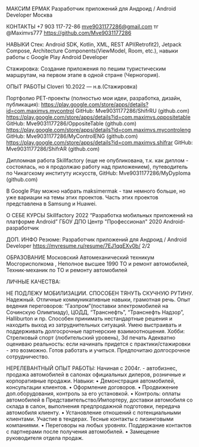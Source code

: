 МАКСИМ ЕРМАК 
Разработчик приложений для Андроид / Android
Developer
Москва

КОНТАКТЫ
+7 903 117-72-86  mve9031177286@gmail.com
тг @Maximvs777  https://github.com/Mve9031177286

НАВЫКИ
Стек: Android SDK, Kotlin, XML, REST
API(Retrofit2), Jetpack Compose, Architecture
Components(ViewModel, Room, etc.), навыки
работы с Google Play
Android Developer

Стажировка:
Создание приложения по пешим туристическим маршрутам, на первом этапе в одной стране (Черногория).

ОПЫТ РАБОТЫ
Cloveri 10.2022 — н.в.(Стажировка)

Портфолио
РЕТ-проекты (полностью мои идеи, разработка, дизайн, публикация):
https://play.google.com/store/apps/details?id=com.maximvs.mycontrol
GitHub: Mve9031177286/ShifrRU (github.com)
https://play.google.com/store/apps/details?id=com.maximvs.oppositetable
GitHub: Mve9031177286/OppositeTable (github.com)
https://play.google.com/store/apps/details?id=com.maximvs.mycontroleng
GitHub: Mve9031177286/MyControlENG (github.com)
https://play.google.com/store/apps/details?id=com.maximvs.shifrar
GitHub: Mve9031177286/ShifrAR (github.com)

Дипломная работа Skillfactory (еще не опубликована, т.к. как диплом - состоялась,
но я продолжаю работу над приложением), путеводитель по Чикагскому институту искусств, GitHub:
Mve9031177286/MyDyploma (github.com)

В Google Play можно набрать maksimermak - там немного больше, но уже вариации на темы этих
проектов.
Часть этих проектов представлена в Samsung и Huawei.  

О СЕБЕ
КУРСЫ
Skillfactory 2022
“Разработка мобильных приложений на платформе Android”
ГБОУ ДПО Центр "Профессионал" 2020
Android-разработчик

ДОП. ИНФО
Резюме: Разработчик приложений для Андроид / Android Developer
https://myresume.ru/resume/7EJ1qqEXv0b/ 2/2

ОБРАЗОВАНИЕ
Московский Автомеханический техникум Мосгорисполкома , Неполное высшее 1990
ТО и ремонт автомобилей, Техник-механик по ТО и ремонту автомобилей

ЛИЧНЫЕ КАЧЕСТВА:

НЕ ПОДЛЕЖУ МОБИЛИЗАЦИИ.
СПОСОБЕН ТЯНУТЬ СКУЧНУЮ РУТИНУ.
Надежный.
Отличные коммуникативные навыки, грамотная речь.
Опыт ведения переговоров: “Газпром”(поставки электромобилей на Сочинскую Олимпиаду), ЦОДД,
“Транснефть”, “Транснефть Надзор”, Halliburton и пр.
Способен принимать нестандартные решения и находить выход из затруднительных ситуаций.
Умею выстраивать и поддерживать долгосрочные партнерские взаимоотношения.
Хобби: Стрелковый спорт (любительский уровень), 3d печать
Адекватно оцениваю реальность: если начинать придется с практики/стажировки - это возможно. 
Готов работать и учиться. Предпочитаю долгосрочное сотрудничество.

НЕРЕЛЕВАНТНЫЙ ОПЫТ РАБОТЫ: 
Начиная с 2004г. - автобизнес, продажа автомобилей в салонах официальных дилеров, розничные и
корпоративные продажи.
Навыки:
• Демонстрация автомобилей, консультации клиентов.
• Оформление договоров.
• Продвижение доп.оборудования, контроль за его установкой.
• Контроль: оплаты автомобилей в Представительство/Импортеру, доставки автомобиля со склада в
салон, выполнения предпродажной подготовки, передача автомобиля клиенту. 
• Установление отношений с потенциальными клиентами. Участие в тендерах. Тесные контакты с
лизинговыми компаниями. 
• Переговоры на любых уровнях. Поддержание контактов с партнерами после получения
автомобилей.
• Замещение руководителя отдела продаж.
